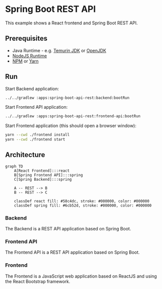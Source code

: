 # Spring Boot REST API

This example shows a React frontend and Spring Boot REST API.

## Prerequisites

* Java Runtime - e.g. [Temurin JDK](https://adoptium.net) or [OpenJDK](https://openjdk.org)
* [NodeJS Runtime](https://nodejs.org)
* [NPM](https://www.npmjs.com) or [Yarn](https://yarnpkg.com)

## Run

Start Backend application:
```bash
../../gradlew :apps:spring-boot-api-rest:backend:bootRun
```

Start Frontend API application:

```bash
../../gradlew :apps:spring-boot-api-rest:frontend-api:bootRun
```

Start Frontend application (this should open a browser window):
```bash
yarn --cwd ./frontend install
yarn --cwd ./frontend start
```

## Architecture

```mermaid
graph TD
    A[React Frontend]:::react
    B[Spring Frontend API]:::spring
    C[Spring Backend]:::spring

    A -- REST --> B
    B -- REST --> C

    classDef react fill: #58c4dc, stroke: #000000, color: #000000
    classDef spring fill: #6cb52d, stroke: #000000, color: #000000
```

### Backend

The Backend is a REST API application based on Spring Boot.

### Frontend API

The Frontend API is a REST API application based on Spring Boot.

### Frontend

The Frontend is a JavaScript web application based on ReactJS and using the React Bootstrap framework.
